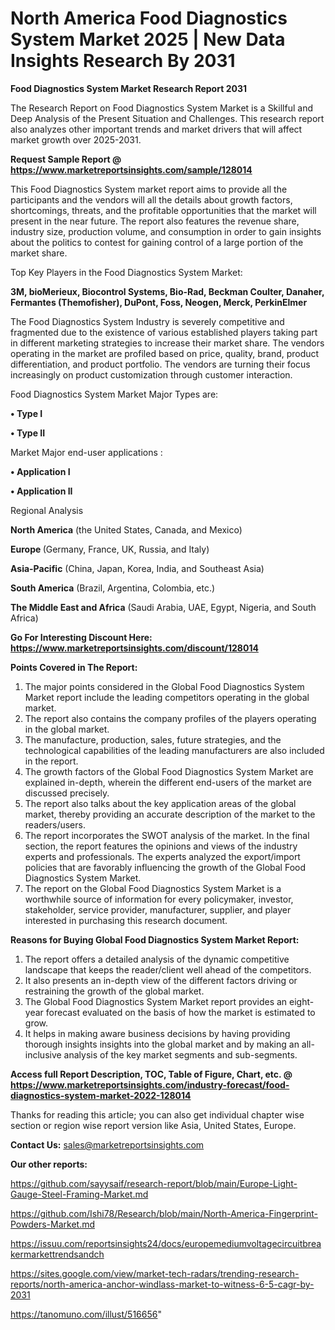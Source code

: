 # North America Food Diagnostics System Market 2025 | New Data Insights Research By 2031

<strong>Food Diagnostics System Market Research Report 2031</strong>

The Research Report on Food Diagnostics System Market is a Skillful and Deep Analysis of the Present Situation and Challenges. This research report also analyzes other important trends and market drivers that will affect market growth over 2025-2031.

<strong>Request Sample Report @ <a href=https://www.marketreportsinsights.com/sample/128014>https://www.marketreportsinsights.com/sample/128014</a></strong>

This Food Diagnostics System market report aims to provide all the participants and the vendors will all the details about growth factors, shortcomings, threats, and the profitable opportunities that the market will present in the near future. The report also features the revenue share, industry size, production volume, and consumption in order to gain insights about the politics to contest for gaining control of a large portion of the market share.

Top Key Players in the Food Diagnostics System Market:

<strong>3M, bioMerieux, Biocontrol Systems, Bio-Rad, Beckman Coulter, Danaher, Fermantes (Themofisher), DuPont, Foss, Neogen, Merck, PerkinElmer</strong>

The Food Diagnostics System Industry is severely competitive and fragmented due to the existence of various established players taking part in different marketing strategies to increase their market share. The vendors operating in the market are profiled based on price, quality, brand, product differentiation, and product portfolio. The vendors are turning their focus increasingly on product customization through customer interaction.

Food Diagnostics System Market Major Types are:

<strong>• Type I

• Type II</strong>

Market Major end-user applications :

<strong>• Application I

• Application II</strong>

Regional Analysis

</u><strong><b>North America</b></strong> (the United States, Canada, and Mexico)

<strong><b>Europe </b></strong>(Germany, France, UK, Russia, and Italy)

<strong><b>Asia-Pacific</b></strong> (China, Japan, Korea, India, and Southeast Asia)

<strong><b>South America</b></strong> (Brazil, Argentina, Colombia, etc.)

<strong><b>The Middle East and Africa</b></strong> (Saudi Arabia, UAE, Egypt, Nigeria, and South Africa)

<strong>Go For Interesting Discount Here: <a href=https://www.marketreportsinsights.com/discount/128014>https://www.marketreportsinsights.com/discount/128014</a></strong>

<strong>Points Covered in The Report:</strong>
<ol>
  <li>The major points considered in the Global Food Diagnostics System Market report include the leading competitors operating in the global market.</li>
  <li>The report also contains the company profiles of the players operating in the global market.</li>
  <li>The manufacture, production, sales, future strategies, and the technological capabilities of the leading manufacturers are also included in the report.</li>
  <li>The growth factors of the Global Food Diagnostics System Market are explained in-depth, wherein the different end-users of the market are discussed precisely.</li>
  <li>The report also talks about the key application areas of the global market, thereby providing an accurate description of the market to the readers/users.</li>
  <li>The report incorporates the SWOT analysis of the market. In the final section, the report features the opinions and views of the industry experts and professionals. The experts analyzed the export/import policies that are favorably influencing the growth of the Global Food Diagnostics System Market.</li>
  <li>The report on the Global Food Diagnostics System Market is a worthwhile source of information for every policymaker, investor, stakeholder, service provider, manufacturer, supplier, and player interested in purchasing this research document.</li>
</ol>
<strong>Reasons for Buying Global Food Diagnostics System Market Report:</strong>

<ol>
  <li>The report offers a detailed analysis of the dynamic competitive landscape that keeps the reader/client well ahead of the competitors.</li>
  <li>It also presents an in-depth view of the different factors driving or restraining the growth of the global market.</li>
  <li>The Global Food Diagnostics System Market report provides an eight-year forecast evaluated on the basis of how the market is estimated to grow.</li>
  <li>It helps in making aware business decisions by having providing thorough insights insights into the global market and by making an all-inclusive analysis of the key market segments and sub-segments.</li>
</ol>
<strong>Access full Report Description, TOC, Table of Figure, Chart, etc. @ <a href=https://www.marketreportsinsights.com/industry-forecast/food-diagnostics-system-market-2022-128014>https://www.marketreportsinsights.com/industry-forecast/food-diagnostics-system-market-2022-128014</a></strong>


Thanks for reading this article; you can also get individual chapter wise section or region wise report version like Asia, United States, Europe.

<strong>Contact Us:</strong>
sales@marketreportsinsights.com

<strong>Our other reports:</strong>

<a href=https://github.com/sayysaif/research-report/blob/main/Europe-Light-Gauge-Steel-Framing-Market.md>https://github.com/sayysaif/research-report/blob/main/Europe-Light-Gauge-Steel-Framing-Market.md</a>

<a href=https://github.com/Ishi78/Research/blob/main/North-America-Fingerprint-Powders-Market.md>https://github.com/Ishi78/Research/blob/main/North-America-Fingerprint-Powders-Market.md</a>

<a href=https://issuu.com/reportsinsights24/docs/europemediumvoltagecircuitbreakermarkettrendsandch>https://issuu.com/reportsinsights24/docs/europemediumvoltagecircuitbreakermarkettrendsandch</a>

<a href=https://sites.google.com/view/market-tech-radars/trending-research-reports/north-america-anchor-windlass-market-to-witness-6-5-cagr-by-2031>https://sites.google.com/view/market-tech-radars/trending-research-reports/north-america-anchor-windlass-market-to-witness-6-5-cagr-by-2031</a>

<a href=https://tanomuno.com/illust/516656>https://tanomuno.com/illust/516656</a>"
